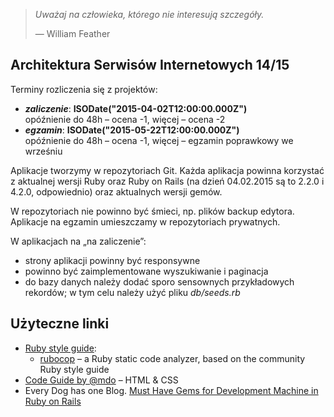 > *Uważaj na człowieka, którego nie interesują szczegóły.*
>
> — William Feather


## Architektura Serwisów Internetowych 14/15

Terminy rozliczenia się z projektów:

* ***zaliczenie***: **ISODate("2015-04-02T12:00:00.000Z")**<br>
  opóźnienie do 48h – ocena -1, więcej – ocena -2
* ***egzamin***: **ISODate("2015-05-22T12:00:00.000Z")**<br>
  opóźnienie do 48h – ocena -1, więcej – egzamin poprawkowy
  we wrześniu

Aplikacje tworzymy w repozytoriach Git.
Każda aplikacja powinna korzystać z aktualnej wersji Ruby
oraz Ruby on Rails (na dzień 04.02.2015 są to 2.2.0 i 4.2.0, odpowiednio)
oraz aktualnych wersji gemów.

W repozytoriach nie powinno być śmieci, np. plików backup edytora.
Aplikacje na egzamin umieszczamy w repozytoriach prywatnych.

W aplikacjach na „na zaliczenie”:

* strony aplikacji powinny być responsywne
* powinno być zaimplementowane wyszukiwanie i paginacja
* do bazy danych należy dodać sporo sensownych przykładowych rekordów;
  w tym celu należy użyć pliku *db/seeds.rb*


## Użyteczne linki

* [Ruby style guide](https://github.com/bbatsov/ruby-style-guide):
  - [rubocop](https://github.com/bbatsov/rubocop) – a Ruby static code analyzer,
    based on the community Ruby style guide
* [Code Guide by @mdo](http://mdo.github.io/code-guide/) – HTML & CSS
* Every Dog has one Blog.
  [Must Have Gems for Development Machine in Ruby on Rails](http://www.codebeerstartups.com/2013/04/must-have-gems-for-development-machine-in-ruby-on-rails)
